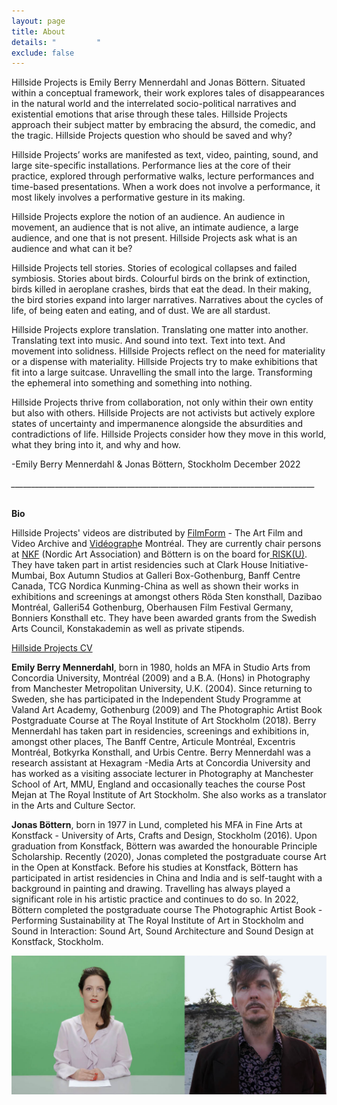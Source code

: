 ```yaml
---
layout: page
title: About
details: "         "
exclude: false
---
```

Hillside Projects is Emily Berry Mennerdahl and Jonas Böttern. Situated within a conceptual framework, their work explores tales of disappearances in the natural world and the interrelated socio-political narratives and existential emotions that arise through these tales. Hillside Projects approach their subject matter by embracing the absurd, the comedic, and the tragic. Hillside Projects question who should be saved and why? 

Hillside Projects’ works are manifested as text, video, painting, sound, and large site-specific installations. Performance lies at the core of their practice, explored through performative walks, lecture performances and time-based presentations. When a work does not involve a performance, it most likely involves a performative gesture in its making. 

Hillside Projects explore the notion of an audience. An audience in movement, an audience that is not alive, an intimate audience, a large audience, and one that is not present. Hillside Projects ask what is an audience and what can it be? 

Hillside Projects tell stories. Stories of ecological collapses and failed symbiosis. Stories about birds. Colourful birds on the brink of extinction, birds killed in aeroplane crashes, birds that eat the dead. In their making, the bird stories expand into larger narratives. Narratives about the cycles of life, of being eaten and eating, and of dust. We are all stardust. 

Hillside Projects explore translation. Translating one matter into another. Translating text into music. And sound into text. Text into text. And movement into solidness. Hillside Projects reflect on the need for materiality or a dispense with materiality. Hillside Projects try to make exhibitions that fit into a large suitcase. Unravelling the small into the large. Transforming the ephemeral into something and something into nothing.

Hillside Projects thrive from collaboration, not only within their own entity but also with others. Hillside Projects are not activists but actively explore states of uncertainty and impermanence alongside the absurdities and contradictions of life. Hillside Projects consider how they move in this world, what they bring into it, and why and how.

\-﻿Emily Berry Mennerdahl & Jonas Böttern, Stockholm December 2022

_﻿\_\_\_\_\_\_\_\_\_\_\_\_\_\_\_\_\_\_\_\_\_\_\_\_\_\_\_\_\_\_\_\_\_\_\_\_\_\_\_\_\_\_\_\_\_\_\_\_\_\_\_\_\_\_\_\_\_\_\_\_\_\_\_\_\_\_\_\_\_\_\_\_\_\_\_\__

\
**B﻿io**

Hillside Projects' videos are distributed by [FilmForm](https://www.filmform.com/artists/13264-hillside-projects-artist-group/) - The Art Film and Video Archive and [Vidéograph](https://www.videographe.org/en/)e Montréal. They are currently chair persons at [NKF](http://www.nkfsweden.org/information/about-nordic-art-association) (Nordic Art Association) and Böttern is on the board for[ RISK(U)](https://www.nkfsweden.org/project-name/risku). They have taken part in artist residencies such at Clark House Initiative-Mumbai, Box Autumn Studios at Galleri Box-Gothenburg, Banff Centre Canada, TCG Nordica Kunming-China as well as shown their works in exhibitions and screenings at amongst others Röda Sten konsthall, Dazibao Montréal, Galleri54 Gothenburg, Oberhausen Film Festival Germany, Bonniers Konsthall etc. They have been awarded grants from the Swedish Arts Council, Konstakademin as well as private stipends.

[Hillside Projects CV](/cv.html)

**Emily Berry Mennerdahl**, born in 1980, holds an MFA in Studio Arts from Concordia University, Montréal (2009) and a B.A. (Hons) in Photography from Manchester Metropolitan University, U.K. (2004). Since returning to Sweden, she has participated in the Independent Study Programme at Valand Art Academy, Gothenburg (2009) and The Photographic Artist Book Postgraduate Course at The Royal Institute of Art Stockholm (2018). Berry Mennerdahl has taken part in residencies, screenings and exhibitions in, amongst other places, The Banff Centre, Articule Montréal, Excentris Montréal, Botkyrka Konsthall, and Urbis Centre. Berry Mennerdahl was a research assistant at Hexagram -Media Arts at Concordia University and has worked as a visiting associate lecturer in Photography at Manchester School of Art, MMU, England and occasionally teaches the course Post Mejan at The Royal Institute of Art Stockholm. She also works as a translator in the Arts and Culture Sector.

**Jonas Böttern**, born in 1977 in Lund, completed his MFA in Fine Arts at Konstfack - University of Arts, Crafts and Design, Stockholm (2016). Upon graduation from Konstfack, Böttern was awarded the honourable Principle Scholarship. Recently (2020), Jonas completed the postgraduate course Art in the Open at Konstfack. Before his studies at Konstfack, Böttern has participated in artist residencies in China and India and is self-taught with a background in painting and drawing. Travelling has always played a significant role in his artistic practice and continues to do so. In 2022, Böttern completed the postgraduate course The Photographic Artist Book - Performing Sustainability at The Royal Institute of Art in Stockholm and Sound in Interaction: Sound Art, Sound Architecture and Sound Design at Konstfack, Stockholm.

![](/images/news_hillsideprojects.jpg)

[](/cv.html)